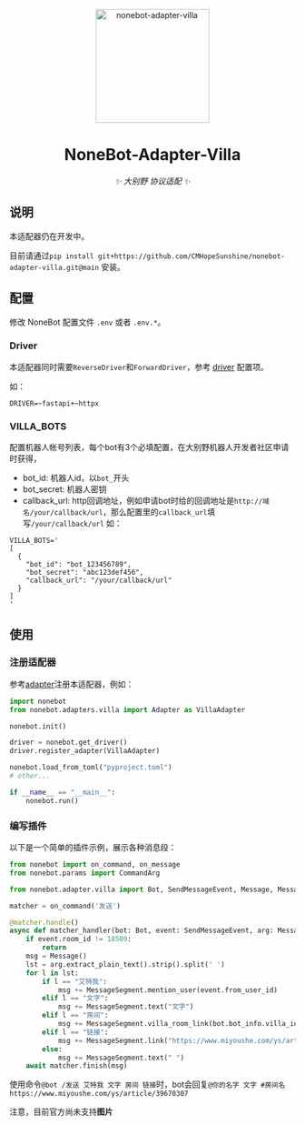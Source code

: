 <p align="center">
  <a href="https://v2.nonebot.dev/"><img src="https://v2.nonebot.dev/logo.png" width="200" height="200" alt="nonebot-adapter-villa"></a>
</p>

<div align="center">

# NoneBot-Adapter-Villa

_✨ 大别野 协议适配 ✨_

</div>

## 说明

本适配器仍在开发中。

目前请通过`pip install git+https://github.com/CMHopeSunshine/nonebot-adapter-villa.git@main` 安装。

## 配置

修改 NoneBot 配置文件 `.env` 或者 `.env.*`。

### Driver

本适配器同时需要`ReverseDriver`和`ForwardDriver`，参考 [driver](https://v2.nonebot.dev/docs/next/advanced/driver#%E9%A9%B1%E5%8A%A8%E5%99%A8%E7%B1%BB%E5%9E%8B) 配置项。

如：

```dotenv
DRIVER=~fastapi+~httpx
```

### VILLA_BOTS

配置机器人帐号列表，每个bot有3个必填配置，在大别野机器人开发者社区申请时获得，

- bot_id: 机器人id，以`bot_`开头
- bot_secret: 机器人密钥
- callback_url: http回调地址，例如申请bot时给的回调地址是`http://域名/your/callback/url`，那么配置里的`callback_url`填写`/your/callback/url`
  如：

```dotenv
VILLA_BOTS='
[
  {
    "bot_id": "bot_123456789",
    "bot_secret": "abc123def456",
    "callback_url": "/your/callback/url"
  }
]
'
```

## 使用

### 注册适配器

参考[adapter](https://v2.nonebot.dev/docs/advanced/adapter)注册本适配器，例如：

```python
import nonebot
from nonebot.adapters.villa import Adapter as VillaAdapter

nonebot.init()

driver = nonebot.get_driver()
driver.register_adapter(VillaAdapter)

nonebot.load_from_toml("pyproject.toml")
# other...

if __name__ == "__main__":
    nonebot.run()
```

### 编写插件

以下是一个简单的插件示例，展示各种消息段：

```python
from nonebot import on_command, on_message
from nonebot.params import CommandArg

from nonebot.adapter.villa import Bot, SendMessageEvent, Message, MessageSegment

matcher = on_command('发送')

@matcher.handle()
async def matcher_handler(bot: Bot, event: SendMessageEvent, arg: Message = CommandArg()):
    if event.room_id != 18509:
        return
    msg = Message()
    lst = arg.extract_plain_text().strip().split(' ')
    for l in lst:
        if l == "艾特我":
            msg += MessageSegment.mention_user(event.from_user_id)
        elif l == "文字":
            msg += MessageSegment.text("文字")
        elif l == "房间":
            msg += MessageSegment.villa_room_link(bot.bot_info.villa_id, event.room_id)
        elif l == "链接":
            msg += MessageSegment.link("https://www.miyoushe.com/ys/article/39670307")
        else:
            msg += MessageSegment.text(" ")
    await matcher.finish(msg)
```

使用命令`@bot /发送 艾特我 文字 房间 链接`时，bot会回复`@你的名字 文字 #房间名 https://www.miyoushe.com/ys/article/39670307`

注意，目前官方尚未支持**图片**
